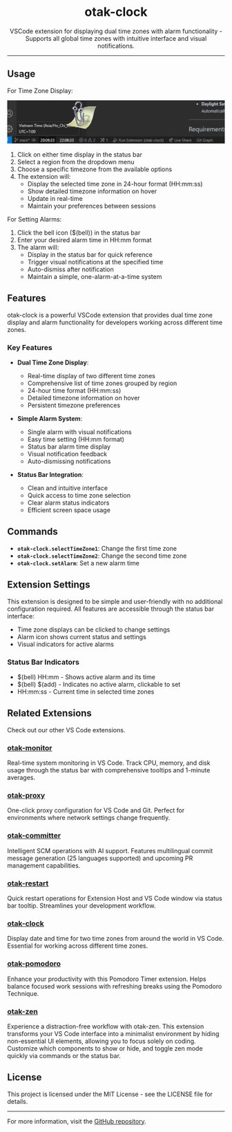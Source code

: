 <p align="center">
  <h1 align="center">otak-clock</h1>
  <p align="center">
    VSCode extension for displaying dual time zones with alarm functionality - Supports all global time zones with intuitive interface and visual notifications.
  </p>
</p>

---

## Usage

For Time Zone Display:

![Time Zone Display](images/otak-clock.png)

1. Click on either time display in the status bar
2. Select a region from the dropdown menu
3. Choose a specific timezone from the available options
4. The extension will:
   - Display the selected time zone in 24-hour format (HH:mm:ss)
   - Show detailed timezone information on hover
   - Update in real-time
   - Maintain your preferences between sessions

For Setting Alarms:

1. Click the bell icon ($(bell)) in the status bar
2. Enter your desired alarm time in HH:mm format
3. The alarm will:
   - Display in the status bar for quick reference
   - Trigger visual notifications at the specified time
   - Auto-dismiss after notification
   - Maintain a simple, one-alarm-at-a-time system

## Features

otak-clock is a powerful VSCode extension that provides dual time zone display and alarm functionality for developers working across different time zones.

### Key Features

- **Dual Time Zone Display**:
  - Real-time display of two different time zones
  - Comprehensive list of time zones grouped by region
  - 24-hour time format (HH:mm:ss)
  - Detailed timezone information on hover
  - Persistent timezone preferences

- **Simple Alarm System**:
  - Single alarm with visual notifications
  - Easy time setting (HH:mm format)
  - Status bar alarm time display
  - Visual notification feedback
  - Auto-dismissing notifications

- **Status Bar Integration**:
  - Clean and intuitive interface
  - Quick access to time zone selection
  - Clear alarm status indicators
  - Efficient screen space usage

## Commands

- **`otak-clock.selectTimeZone1`**: Change the first time zone
- **`otak-clock.selectTimeZone2`**: Change the second time zone
- **`otak-clock.setAlarm`**: Set a new alarm time

## Extension Settings

This extension is designed to be simple and user-friendly with no additional configuration required. All features are accessible through the status bar interface:

- Time zone displays can be clicked to change settings
- Alarm icon shows current status and settings
- Visual indicators for active alarms

### Status Bar Indicators

- $(bell) HH:mm - Shows active alarm and its time
- $(bell) $(add) - Indicates no active alarm, clickable to set
- HH:mm:ss - Current time in selected time zones

## Related Extensions
Check out our other VS Code extensions.

### [otak-monitor](https://marketplace.visualstudio.com/items?itemName=odangoo.otak-monitor)
Real-time system monitoring in VS Code. Track CPU, memory, and disk usage through the status bar with comprehensive tooltips and 1-minute averages.

### [otak-proxy](https://marketplace.visualstudio.com/items?itemName=odangoo.otak-proxy)
One-click proxy configuration for VS Code and Git. Perfect for environments where network settings change frequently.

### [otak-committer](https://marketplace.visualstudio.com/items?itemName=odangoo.otak-committer)
Intelligent SCM operations with AI support. Features multilingual commit message generation (25 languages supported) and upcoming PR management capabilities.

### [otak-restart](https://marketplace.visualstudio.com/items?itemName=odangoo.otak-restart)
Quick restart operations for Extension Host and VS Code window via status bar tooltip. Streamlines your development workflow.

### [otak-clock](https://marketplace.visualstudio.com/items?itemName=odangoo.otak-clock)
Display date and time for two time zones from around the world in VS Code. Essential for working across different time zones.

### [otak-pomodoro](https://marketplace.visualstudio.com/items?itemName=odangoo.otak-pomodoro)
Enhance your productivity with this Pomodoro Timer extension. Helps balance focused work sessions with refreshing breaks using the Pomodoro Technique.

### [otak-zen](https://marketplace.visualstudio.com/items?itemName=odangoo.otak-zen)
Experience a distraction-free workflow with otak-zen. This extension transforms your VS Code interface into a minimalist environment by hiding non-essential UI elements, allowing you to focus solely on coding. Customize which components to show or hide, and toggle zen mode quickly via commands or the status bar.

## License

This project is licensed under the MIT License - see the LICENSE file for details.

---

For more information, visit the [GitHub repository](https://github.com/tsuyoshi-otake-system-exe-jp/otak-clock).